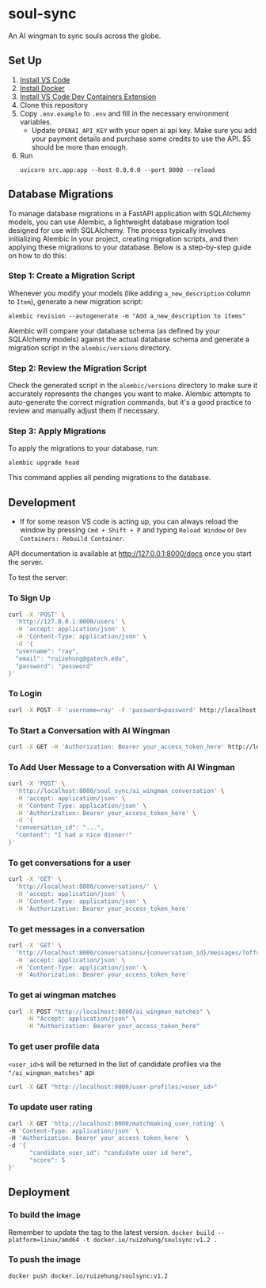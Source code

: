 # soul-sync
An AI wingman to sync souls across the globe.

## Set Up
1. [Install VS Code](https://code.visualstudio.com/)
2. [Install Docker](https://code.visualstudio.com/docs/devcontainers/tutorial#_install-docker)
3. [Install VS Code Dev Containers Extension](https://code.visualstudio.com/docs/devcontainers/tutorial#_install-the-extension)
4. Clone this repository
5. Copy `.env.example` to `.env` and fill in the necessary environment variables.
    - Update `OPENAI_API_KEY` with your open ai api key. Make sure you add your payment details and purchase some credits to use the API. $5 should be more than enough.
6. Run
    ```
    uvicorn src.app:app --host 0.0.0.0 --port 8000 --reload
    ```

## Database Migrations
To manage database migrations in a FastAPI application with SQLAlchemy models, you can use Alembic, a lightweight database migration tool designed for use with SQLAlchemy. The process typically involves initializing Alembic in your project, creating migration scripts, and then applying these migrations to your database. Below is a step-by-step guide on how to do this:

### Step 1: Create a Migration Script
Whenever you modify your models (like adding `a_new_description` column to `Item`), generate a new migration script:
```
alembic revision --autogenerate -m "Add a_new_description to items"
```
Alembic will compare your database schema (as defined by your SQLAlchemy models) against the actual database schema and generate a migration script in the `alembic/versions` directory.

### Step 2: Review the Migration Script
Check the generated script in the `alembic/versions` directory to make sure it accurately represents the changes you want to make. Alembic attempts to auto-generate the correct migration commands, but it's a good practice to review and manually adjust them if necessary.

### Step 3: Apply Migrations
To apply the migrations to your database, run:
```
alembic upgrade head
```
This command applies all pending migrations to the database.

## Development
- If for some reason VS code is acting up, you can always reload the window by pressing `Cmd + Shift + P` and typing `Reload Window` or `Dev Containers: Rebuild Container`.

API documentation is available at http://127.0.0.1:8000/docs once you start the server.

To test the server:

### To Sign Up
```bash
curl -X 'POST' \
  'http://127.0.0.1:8000/users' \
  -H 'accept: application/json' \
  -H 'Content-Type: application/json' \
  -d '{
  "username": "ray",
  "email": "ruizehung@gatech.edu",
  "password": "password"
}'
```

### To Login
```bash
curl -X POST -F 'username=ray' -F 'password=password' http://localhost:8000/token
```

### To Start a Conversation with AI Wingman
```bash
curl -X GET -H 'Authorization: Bearer your_access_token_here' http://localhost:8000/soul_sync/ai_wingman_initiate_conversation
```

### To Add User Message to a Conversation with AI Wingman
```bash
curl -X 'POST' \
  'http://localhost:8000/soul_sync/ai_wingman_conversation' \
  -H 'accept: application/json' \
  -H 'Content-Type: application/json' \
  -H 'Authorization: Bearer your_access_token_here' \
  -d '{
  "conversation_id": "...",
  "content": "I had a nice dinner!"
}'
```

### To get conversations for a user
```bash
curl -X 'GET' \
  'http://localhost:8000/conversations/' \
  -H 'accept: application/json' \
  -H 'Content-Type: application/json' \
  -H 'Authorization: Bearer your_access_token_here'
```

### To get messages in a conversation
```bash
curl -X 'GET' \
  'http://localhost:8000/conversations/{conversation_id}/messages/?offset=0&limit=10' \
  -H 'accept: application/json' \
  -H 'Content-Type: application/json' \
  -H 'Authorization: Bearer your_access_token_here'
```

### To get ai wingman matches

```bash
curl -X POST "http://localhost:8000/ai_wingman_matches" \
     -H "Accept: application/json" \
     -H "Authorization: Bearer your_access_token_here"
```    

### To get user profile data
`<user_id>`s will be returned in the list of candidate profiles via the `"/ai_wingman_matches"` api
```bash
curl -X GET "http://localhost:8000/user-profiles/<user_id>"
```

### To update user rating

```bash
curl -X GET 'http://localhost:8000/matchmaking_user_rating' \
-H 'Content-Type: application/json' \
-H 'Authorization: Bearer your_access_token_here' \
-d '{
      "candidate_user_id": "candidate user id here",
      "score": 5
}'
```

## Deployment
### To build the image
Remember to update the tag to the latest version.
`docker build --platform=linux/amd64 -t docker.io/ruizehung/soulsync:v1.2 .`

### To push the image
`docker push docker.io/ruizehung/soulsync:v1.2`

